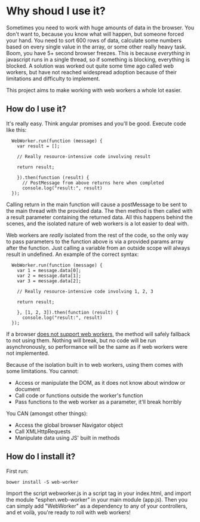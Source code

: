 # Why shoud I use it?
Sometimes you need to work with huge amounts of data in the browser. You don't want to, because you know what will happen, but someone forced your hand. You need to sort 600 rows of data, calculate some numbers based on every single value in the array, or some other really heavy task. Boom, you have 5+ second browser freezes. This is because *everything* in javascript runs in a single thread, so if something is blocking, everything is blocked. A solution was worked out quite some time ago called web workers, but have not reached widespread adoption because of their limitations and difficulty to implement. 

This project aims to make working with web workers a whole lot easier. 

## How do I use it?
It's really easy. Think angular promises and you'll be good. Execute code like this:
```
  WebWorker.run(function (message) {
    var result = [];
  
    // Really resource-intensive code involving result
  
    return result;

    }).then(function (result) {
      // PostMessage from above returns here when completed
      console.log("result:", result)
  });
```

Calling return in the main function will cause a postMessage to be sent to the main thread with the provided data. The then method is then called with a result parameter containing the returned data. All this happens behind the scenes, and the isolated nature of web workers is a lot easier to deal with.

Web workers are *really* isolated from the rest of the code, so the only way to pass parameters to the function above is via a provided params array after the function. Just calling a variable from an outside scope will always result in undefined. An example of the correct syntax:

```
  WebWorker.run(function (message) {
    var 1 = message.data[0];
    var 2 = message.data[1];
    var 3 = message.data[2];
  
    // Really resource-intensive code involving 1, 2, 3
  
    return result;
  
    }, [1, 2, 3]).then(function (result) {
      console.log("result:", result)
  });
```

If a browser [does not support web workers](http://caniuse.com/#feat=webworkers), the method will safely fallback to not using them. Nothing will break, but no code will be run asynchronously, so performance will be the same as if web workers were not implemented.

Because of the isolation built in to web workers, using them comes with some limitations. You cannot:
 - Access or manipulate the DOM, as it does not know about window or document 
 - Call code or functions outside the worker's function
 - Pass functions to the web worker as a parameter, it'll break horribly

You CAN (amongst other things):
 - Access the global browser Navigator object
 - Call XMLHttpRequests
 - Manipulate data using JS' built in methods

## How do I install it?
First run:
```
bower install -S web-worker
```
Import the script webworker.js in a script tag in your index.html, and import the module "esphen.web-worker" in your main module (app.js). Then you can simply add "WebWorker" as a dependency to any of your controllers, and et voilà, you're ready to roll with web workers!
